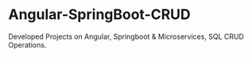 # Angular-SpringBoot-CRUD
Developed Projects on Angular, Springboot &amp; Microservices, SQL CRUD Operations.

